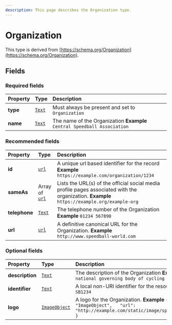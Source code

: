 ```yaml
---
description: This page describes the Organization type.
---
```


# Organization

This type is derived from [https://schema.org/Organization](https://schema.org/Organization).

## **Fields**

### **Required fields**

| Property | Type | Description |
| :--- | :--- | :--- |
| **type** |  [`Text`](https://schema.org/Text) |  Must always be present and set to `Organization` |
| **name** |  [`Text`](https://schema.org/Text) |  The name of the Organization  **Example**  `Central Speedball Association` |

### **Recommended fields**

| Property | Type | Description |
| :--- | :--- | :--- |
| **id** |  [`url`](https://schema.org/url) |  A unique url based identifier for the record  **Example**  `https://example.com/organization/1234` |
| **sameAs** |  Array of [`url`](https://github.com/openactive/developer-documentation/tree/992826a56c27afeb9178705f587ceb83b4137659/data-model/types/ArrayOf/README.md#https://schema.org/url) |  Lists the URL\(s\) of the official social media profile pages associated with the organization.  **Example**  `https://example.org/example-org` |
| **telephone** |  [`Text`](https://schema.org/Text) |  The telephone number of the Organization  **Example**  `01234 567890` |
| **url** |  [`url`](https://schema.org/url) |  A definitive canonical URL for the Organization.  **Example**  `http://www.speedball-world.com` |

### **Optional fields**

| Property | Type | Description |
| :--- | :--- | :--- |
| **description** |  [`Text`](https://schema.org/Text) |  The description of the Organization  **Example**  `The national governing body of cycling` |
| **identifier** |  [`Text`](https://schema.org/Text) |  A local non-URI identifier for the resource  **Example**  `SB1234` |
| **logo** |  [`ImageObject`](https://docs.openactive.io/data-model/types/imageobject) |  A logo for the Organization.  **Example**  `{   "type": "ImageObject",   "url": "http://example.com/static/image/speedball_large.jpg" }` |

